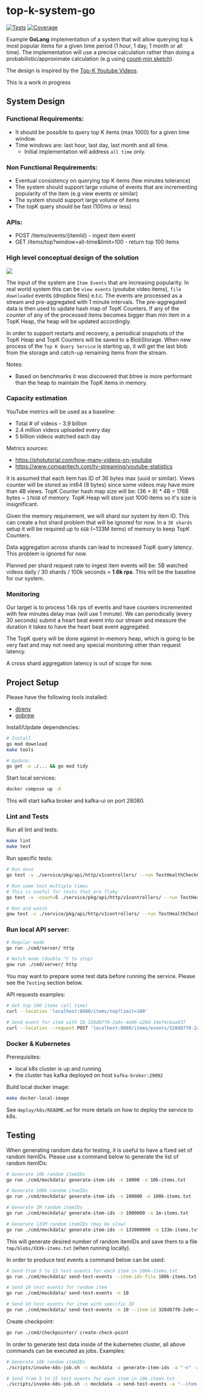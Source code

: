# top-k-system-go

[![Tests](https://github.com/gemyago/top-k-system-go/actions/workflows/run-tests.yml/badge.svg)](https://github.com/gemyago/top-k-system-go/actions/workflows/run-tests.yml)
[![Coverage](https://raw.githubusercontent.com/gemyago/top-k-system-go/test-artifacts/coverage/golang-coverage.svg)](https://htmlpreview.github.io/?https://raw.githubusercontent.com/gemyago/top-k-system-go/test-artifacts/coverage/golang-coverage.html)


Example **GoLang** implementation of a system that will allow querying top k most popular items for a given time period (1 hour, 1 day, 1 month or all time). The implementation will use a precise calculation rather than doing a probabilistic/approximate calculation (e.g using [count-min sketch](https://en.wikipedia.org/wiki/Count–min_sketch)).

The design is inspired by the [Top-K Youtube Videos](https://www.hellointerview.com/learn/system-design/answer-keys/top-k).

This is a work in progress

## System Design

### Functional Requirements:
* It should be possible to query top K items (max 1000) for a given time window.
* Time windows are: last hour, last day, last month and all time.
  * Initial implementation will address `all time` only.

### Non Functional Requirements:
* Eventual consistency on querying top K items (few minutes tolerance)
* The system should support large volume of events that are incrementing popularity of the item (e.g view events or similar)
* The system should support large volume of items
* The topK query should be fast (100ms or less)

### APIs:
* POST /items/events/{itemId} - ingest item event
* GET /items/top?window=all-time&limit=100 - return top 100 items

### High level conceptual design of the solution
<img src="./doc/high-level-design.svg">

The input of the system are `Item Events` that are increasing popularity. In real world system this can be `view events` (youtube video items), `file downloaded` events (dropbox files) e.t.c. The events are processed as a stream and pre-aggregated with 1 minute intervals. The pre-aggregated data is then used to update hash map of TopK Counters. If any of the counter of any of the processed items becomes bigger than min item in a TopK Heap, the heap will be updated accordingly.

In order to support restarts and recovery, a periodical snapshots of the TopK Heap and TopK Counters will be saved to a BlobStorage. When new process of the `Top K Query Service` is starting up, it will get the last blob from the storage and catch-up remaining items from the stream.

Notes:
* Based on benchmarks it was discovered that btree is more performant than the heap to maintain the TopK items in memory.

### Capacity estimation

YouTube metrics will be used as a baseline:
* Total # of videos - 3.9 billion
* 2.4 million videos uploaded every day
* 5 billion videos watched each day

Metrics sources: 
* https://photutorial.com/how-many-videos-on-youtube
* https://www.comparitech.com/tv-streaming/youtube-statistics

It is assumed that each item has ID of 36 bytes max (uuid or similar). Views counter will be stored as int64 (8 bytes) since some videos may have more than 4B views. TopK Counter hash map size will be: (36 + 8) * 4B = 176B bytes ~ `176GB` of memory. TopK Heap will store just 1000 items so it's size is insignificant.

Given the memory requirement, we will shard our system by item ID. This can create a hot shard problem that will be ignored for now. In a `30 shards` setup it will be required up to `6GB` (~133M items) of memory to keep TopK Counters.

Data aggregation across shards can lead to increased TopK query latency. This problem is ignored for now.

Planned per shard request rate to ingest item events will be: 5B watched videos daily / 30 shards / 100k seconds = **1.6k rps**. This will be the baseline for our system.

### Monitoring

Our target is to process 1.6k rps of events and have counters incremented with few minutes delay max (will use 1 minute). We can periodically (every 30 seconds) submit a heart beat event into our stream and measure the duration it takes to have the heart beat event aggregated.

The TopK query will be done against in-memory heap, which is going to be very fast and may not need any special monitoring other than request latency. 

A cross shard aggregation latency is out of scope for now.

## Project Setup

Please have the following tools installed: 
* [direnv](https://github.com/direnv/direnv) 
* [gobrew](https://github.com/kevincobain2000/gobrew#install-or-update)

Install/Update dependencies: 
```sh
# Install
go mod download
make tools

# Update:
go get -u ./... && go mod tidy
```

Start local services:
```sh
docker compose up -d
```
This will start kafka broker and kafka-ui on port 28080.

### Lint and Tests

Run all lint and tests:
```bash
make lint
make test
```

Run specific tests:
```bash
# Run once
go test -v ./service/pkg/api/http/v1controllers/ --run TestHealthCheckController

# Run same test multiple times
# This is useful for tests that are flaky
go test -v -count=5 ./service/pkg/api/http/v1controllers/ --run TestHealthCheckController

# Run and watch
gow test -v ./service/pkg/api/http/v1controllers/ --run TestHealthCheckController
```
### Run local API server:

```bash
# Regular mode
go run ./cmd/server/ http

# Watch mode (double ^C to stop)
gow run ./cmd/server/ http
```
You may want to prepare some test data before running the service. Please see the `Testing` section below.

API requests examples:
```sh
# Get top 100 items (all time)
curl --location 'localhost:8080/items/top?limit=100'

# Send event for item with ID 320d87f0-2a9c-4e66-a28d-34ef4cbaa937
curl --location --request POST 'localhost:8080/items/events/320d87f0-2a9c-4e66-a28d-34ef4cbaa937'
```

### Docker & Kubernetes

Prerequisites:
- local k8s cluster is up and running
- the cluster has kafka deployed on host `kafka-broker:29092`

Build local docker image:
```sh
make docker-local-image
```

See `deploy/k8s/README.md` for more details on how to deploy the service to k8s.

## Testing

When generating random data for testing, it is useful to have a fixed set of random itemIDs. Please use a command below to generate the list of random itemIDs:
```bash
# Generate 10k random itemIDs
go run ./cmd/mockdata/ generate-item-ids -n 10000 -o 10k-items.txt

# Generate 100k random itemIDs
go run ./cmd/mockdata/ generate-item-ids -n 100000 -o 100k-items.txt

# Generate 1M random itemIDs
go run ./cmd/mockdata/ generate-item-ids -n 1000000 -o 1m-items.txt

# Generate 133M random itemIDs (may be slow)
go run ./cmd/mockdata/ generate-item-ids -n 133000000 -o 133m-items.txt
```
This will generate desired number of random itemIDs and save them to a file `tmp/blobs/XXXk-items.txt` (when running locally).

In order to produce test events a command below can be used:
```sh
# Send from 5 to 15 test events for each item in 100k-items.txt
go run ./cmd/mockdata/ send-test-events --item-ids-file 100k-items.txt -n 5

# Send 10 test events for random item
go run ./cmd/mockdata/ send-test-events -n 10

# Send 10 test events for item with specific ID
go run ./cmd/mockdata/ send-test-events -n 10 --item-id 320d87f0-2a9c-4e66-a28d-34ef4cbaa937
```

Create checkpoint:
```sh
go run ./cmd/checkpointer/ create-check-point
```

In order to generate test data inside of the kubernetes cluster, all above commands can be executed as jobs. Examples:
```sh
# Generate 10k random itemIDs
./scripts/invoke-k8s-job.sh -c mockdata -a generate-item-ids -a "-n" -a "10000" -a "-o" -a "10k-items.txt"

# Send from 5 to 15 test events for each item in 10k-items.txt
./scripts/invoke-k8s-job.sh -c mockdata -a send-test-events -a "--item-ids-file" -a "10k-items.txt" -a "-n" -a "5"
```